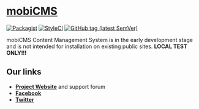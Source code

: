 # [mobiCMS](http://mobicms.org)

[![Packagist](https://img.shields.io/packagist/l/mobicms/mobicms.svg)](https://packagist.org/packages/mobicms/mobicms)
[![StyleCI](https://github.styleci.io/repos/168524658/shield?branch=develop)](https://github.styleci.io/repos/168524658)
[![GitHub tag (latest SemVer)](https://img.shields.io/github/tag/mobicms/mobicms.svg?label=stable)](https://github.com/mobicms/mobicms/releases)

mobiCMS Content Management System is in the early development stage and is not intended for installation on existing
public sites. **LOCAL TEST ONLY!!!**

## Our links
- [**Project Website**](https://mobicms.org) and support forum
- [**Facebook**](https://www.facebook.com/mobicms)
- [**Twitter**](https://twitter.com/mobicms)
